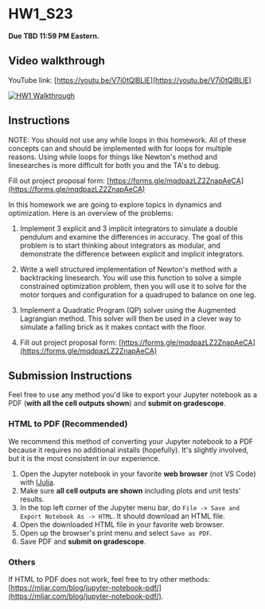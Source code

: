 # HW1_S23

**Due TBD 11:59 PM Eastern.**

## Video walkthrough

YouTube link: [https://youtu.be/V7i0tQlBLlE](https://youtu.be/V7i0tQlBLlE)

[![HW1 Walkthrough](https://img.youtu.be/V7i0tQlBLlE.jpg)](https://youtu.be/V7i0tQlBLlE)


## Instructions
NOTE: You should not use any while loops in this homework. All of these concepts can and should be implemented with for loops for multiple reasons. Using while loops for things like Newton's method and linesearches is more difficult for both you and the TA's to debug.


Fill out project proposal form: [https://forms.gle/mqdpazLZ2ZnapAeCA](https://forms.gle/mqdpazLZ2ZnapAeCA)

In this homework we are going to explore topics in dynamics and optimization. Here is an overview of the problems:

1. Implement 3 explicit and 3 implicit integrators to simulate a double pendulum and examine the differences in accuracy. The goal of this problem is to start thinking about integrators as modular, and demonstrate the difference between explicit and implicit integrators. 

2. Write a well structured implementation of Newton's method with a backtracking linesearch. You will use this function to solve a simple constrained optimization problem, then you will use it to solve for the motor torques and configuration for a quadruped to balance on one leg. 

3. Implement a Quadratic Program (QP) solver using the Augmented Lagrangian method. This solver will then be used in a clever way to simulate a falling brick as it makes contact with the floor. 

4. Fill out project proposal form: [https://forms.gle/mqdpazLZ2ZnapAeCA](https://forms.gle/mqdpazLZ2ZnapAeCA)

## Submission Instructions 

Feel free to use any method you'd like to export your Jupyter notebook as a PDF (**with all the cell outputs shown**) and **submit on gradescope**. 

### HTML to PDF (Recommended)

We recommend this method of converting your Jupyter notebook to a PDF because it requires no additional installs (hopefully). It's slightly involved, but it is the most consistent in our experience.

1. Open the Jupyter notebook in your favorite **web browser** (not VS Code) with [IJulia](https://github.com/JuliaLang/IJulia.jl).
2. Make sure **all cell outputs are shown** including plots and unit tests' results.
3. In the top left corner of the Jupyter menu bar, do `File -> Save and Export Notebook As -> HTML`. It should download an HTML file.
4. Open the downloaded HTML file in your favorite web browser.
5. Open up the browser's print menu and select `Save as PDF`.
6. Save PDF and **submit on gradescope**.

### Others

If HTML to PDF does not work, feel free to try other methods: [https://mljar.com/blog/jupyter-notebook-pdf/](https://mljar.com/blog/jupyter-notebook-pdf/). 
